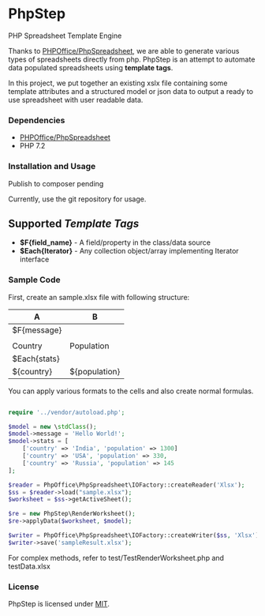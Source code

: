 # PhpStep

PHP Spreadsheet Template Engine 

Thanks to [PHPOffice/PhpSpreadsheet](https://github.com/PHPOffice/PhpSpreadsheet), we are able to generate various types of spreadsheets directly from php.
PhpStep is an attempt to automate data populated spreadsheets using **template tags**.

In this project, we put together an existing xslx file containing some template attributes and a structured model 
or json data to output a ready to use spreadsheet with user readable data.

### Dependencies

* [PHPOffice/PhpSpreadsheet](https://github.com/PHPOffice/PhpSpreadsheet)
* PHP 7.2

### Installation and Usage

Publish to composer pending

Currently, use the git repository for usage.

## Supported *Template Tags*

*   **$F{field_name}** - A field/property in the class/data source
*   **$Each{Iterator}** - Any collection object/array implementing Iterator interface 

### Sample Code

First, create an sample.xlsx file with following structure:

|      A        |       B       |
| ------------- | ------------- |
| $F{message}   |               |
|               |               |
| Country       | Population    |
| $Each{stats}  |               |
| ${country}    | ${population} |


You can apply various formats to the cells and also create normal formulas.

```php

require '../vendor/autoload.php';

$model = new \stdClass();
$model->message = 'Hello World!';
$model->stats = [
    ['country' => 'India', 'population' => 1300]
    ['country' => 'USA', 'population' => 330,
    ['country' => 'Russia', 'population' => 145
];

$reader = PhpOffice\PhpSpreadsheet\IOFactory::createReader('Xlsx');
$ss = $reader->load("sample.xlsx");
$worksheet = $ss->getActiveSheet();

$re = new PhpStep\RenderWorksheet();
$re->applyData($worksheet, $model);

$writer = PhpOffice\PhpSpreadsheet\IOFactory::createWriter($ss, 'Xlsx');
$writer->save('sampleResult.xlsx');

```
For complex methods, refer to test/TestRenderWorksheet.php and testData.xlsx

### License
PhpStep is licensed under [MIT](https://github.com/vishwayon/PhpStep/blob/master/LICENSE).